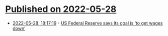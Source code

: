 # [Published on 2022-05-28](index.md)

* [2022-05-28, 18:17:19](https://news.ycombinator.com/item?id=31542476) - [US Federal Reserve says its goal is ‘to get wages down’](https://multipolarista.com/2022/05/24/us-federal-reserve-wages-inflation/)
